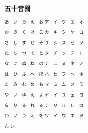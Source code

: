 ## 五十音图

あ　い　う　え　お
ア　イ　ウ　エ　オ

か　き　く　け　こ
カ　キ　ク　ケ　コ

さ　し　す　せ　そ
サ　シ　ス　セ　ソ

た　ち　つ　て　と
タ　チ　ッ　テ　ト

な　に　ぬ　ね　の
ナ　二　ヌ　ネ　ノ

は　ひ　ふ　へ　ほ
ハ　ヒ　フ　ヘ　ホ

ま　み　む　め　も
マ　ミ　ム　メ　モ

や　い　ゆ　え　よ
ヤ　イ　ユ　ェ　ヨ

ら　り　る　れ　ろ
ラ　リ　ル　レ　ロ

わ　い　う　え　を
ワ　イ　ウ　エ　ヲ

ん
ン
